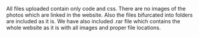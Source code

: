 All files uploaded contain only code and css. There are no images of the photos which are linked in the website. Also the files bifurcated into
folders are included as it is. We have also included .rar file which contains the whole website as it is with all images and proper file locations.
